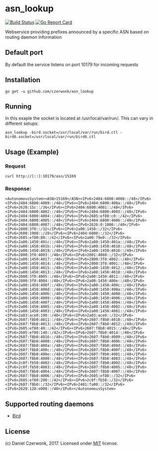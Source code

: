 # asn_lookup
[![Build Status](https://travis-ci.org/czerwonk/asn_lookup.svg)](https://travis-ci.org/czerwonk/asn_lookup)
[![Go Report Card](https://goreportcard.com/badge/github.com/czerwonk/asn_lookup)](https://goreportcard.com/report/github.com/czerwonk/asn_lookup)

Webservice providing prefixes announced by a specific ASN based on routing daemon information

## Default port
By default the service listens on port 10179 for incoming requests

## Installation
```
go get -u github.com/czerwonk/asn_lookup
```

## Running
In this exaple the socket is located at /usr/local/var/run/. This can vary in different setups:
```
asn_lookup -bird.socket=/usr/local/var/run/bird.ctl -bird6.socket=/usr/local/var/run/bird6.ctl
```

## Usage (Example)
### Request
```
curl http://[::]:10179/asn/15169
```

### Response:
```
<AutonomousSystem><ASN>15169</ASN><IPv6>2404:6800:4008::/48</IPv6><IPv6>2404:6800:4009::/48</IPv6><IPv6>2404:6800:400a::/48</IPv6><IPv6>2620:15c::/36</IPv6><IPv6>2404:6800:4001::/48</IPv6><IPv6>2404:6800:4002::/48</IPv6><IPv6>2404:6800:4003::/48</IPv6><IPv6>2404:6800:4004::/48</IPv6><IPv6>2605:ef80:c0::/42</IPv6><IPv6>2404:6800:4005::/48</IPv6><IPv6>2404:6800:4006::/48</IPv6><IPv6>2404:6800:4007::/48</IPv6><IPv6>2620:0:1000::/40</IPv6><IPv6>2800:3f0::/32</IPv6><IPv6>2a00:1450::/32</IPv6><IPv6>2600:1900::/28</IPv6><IPv6>2404:6800::/32</IPv6><IPv6>2605:ef80:80::/42</IPv6><IPv6>2a00:79e0::/32</IPv6><IPv6>2a00:1450:401c::/48</IPv6><IPv6>2a00:1450:401a::/48</IPv6><IPv6>2a00:1450:401b::/48</IPv6><IPv6>2a00:1450:4018::/48</IPv6><IPv6>2a00:1450:4019::/48</IPv6><IPv6>2a00:1450:4016::/48</IPv6><IPv6>2800:3f0:4003::/48</IPv6><IPv6>2001:4860::/32</IPv6><IPv6>2a00:1450:4017::/48</IPv6><IPv6>2800:3f0:4002::/48</IPv6><IPv6>2a00:1450:4014::/48</IPv6><IPv6>2800:3f0:4001::/48</IPv6><IPv6>2a00:1450:4015::/48</IPv6><IPv6>2a00:1450:4012::/48</IPv6><IPv6>2a00:1450:4013::/48</IPv6><IPv6>2a00:1450:4010::/48</IPv6><IPv6>2800:3f0:4005::/48</IPv6><IPv6>2a00:1450:4011::/48</IPv6><IPv6>2800:3f0:4004::/48</IPv6><IPv6>2a00:1450:400e::/48</IPv6><IPv6>2a00:1450:400f::/48</IPv6><IPv6>2a00:1450:400c::/48</IPv6><IPv6>2a00:1450:400d::/48</IPv6><IPv6>2a00:1450:400a::/48</IPv6><IPv6>2a00:1450:400b::/48</IPv6><IPv6>2a00:1450:4008::/48</IPv6><IPv6>2a00:1450:4009::/48</IPv6><IPv6>2a00:1450:4006::/48</IPv6><IPv6>2a00:1450:4007::/48</IPv6><IPv6>2a00:1450:4004::/48</IPv6><IPv6>2a00:1450:4005::/48</IPv6><IPv6>2a00:1450:4002::/48</IPv6><IPv6>2a00:1450:4003::/48</IPv6><IPv6>2a00:1450:4001::/48</IPv6><IPv6>2a03:ace0:100::/40</IPv6><IPv6>2a03:ace0::/32</IPv6><IPv6>2607:f8b0:4011::/48</IPv6><IPv6>2607:f8b0:4010::/48</IPv6><IPv6>2607:f8b0:4013::/48</IPv6><IPv6>2607:f8b0:4012::/48</IPv6><IPv6>2605:ef80:40::/42</IPv6><IPv6>2607:f8b0:4015::/48</IPv6><IPv6>2605:ef80:140::/42</IPv6><IPv6>2607:f8b0:4014::/48</IPv6><IPv6>2607:f8b0:4016::/48</IPv6><IPv6>2607:f8b0:4009::/48</IPv6><IPv6>2607:f8b0:4008::/48</IPv6><IPv6>2607:f8b0:400b::/48</IPv6><IPv6>2607:f8b0:400a::/48</IPv6><IPv6>2607:f8b0:400d::/48</IPv6><IPv6>2607:f8b0:400c::/48</IPv6><IPv6>2607:f8b0:400f::/48</IPv6><IPv6>2607:f8b0:400e::/48</IPv6><IPv6>2607:f8b0:4001::/48</IPv6><IPv6>2607:f8b0:4000::/48</IPv6><IPv6>2607:f8b0:4003::/48</IPv6><IPv6>2c0f:fb50:4002::/48</IPv6><IPv6>2607:f8b0:4002::/48</IPv6><IPv6>2c0f:fb50:4003::/48</IPv6><IPv6>2607:f8b0:4005::/48</IPv6><IPv6>2607:f8b0:4004::/48</IPv6><IPv6>2607:f8b0:4007::/48</IPv6><IPv6>2607:f8b0:4006::/48</IPv6><IPv6>2605:ef80::/32</IPv6><IPv6>2605:ef80:200::/42</IPv6><IPv6>2c0f:fb50::/32</IPv6><IPv6>2607:f8b0::/32</IPv6><IPv6>2401:fa00::/32</IPv6><IPv6>2620:120:e000::/40</IPv6></AutonomousSystem>
```

## Supported routing daemons
* [Bird](http://bird.network.cz/)

## License
(c) Daniel Czerwonk, 2017. Licensed under [MIT](LICENSE) license.

